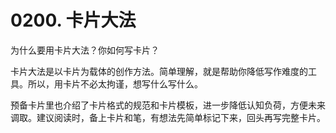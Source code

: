 # 0200. 卡片大法

为什么要用卡片大法？你如何写卡片？

卡片大法是以卡片为载体的创作方法。简单理解，就是帮助你降低写作难度的工具。所以，用卡片不必太拘谨，想写什么写什么。

预备卡片里也介绍了卡片格式的规范和卡片模板，进一步降低认知负荷，方便未来调取。建议阅读时，备上卡片和笔，有想法先简单标记下来，回头再写完整卡片。